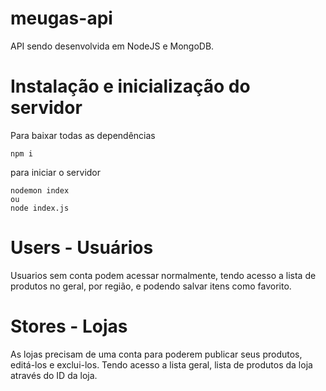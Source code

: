 # meugas-api
  
  API sendo desenvolvida em NodeJS e MongoDB.
  
# Instalação e inicialização do servidor
  
  Para baixar todas as dependências
  ```npm
  npm i 
  ```
  para iniciar o servidor
  ```node
  nodemon index
  ou
  node index.js
  ```
# Users - Usuários
  
  Usuarios sem conta podem acessar normalmente,
  tendo acesso a lista de produtos no geral, por região, e podendo salvar itens como favorito.
  
# Stores - Lojas

  As lojas precisam de uma conta para poderem publicar seus produtos, editá-los e exclui-los.
  Tendo acesso a lista geral, lista de produtos da loja através do ID da loja.
